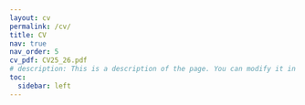 ```yaml
---
layout: cv
permalink: /cv/
title: CV
nav: true
nav_order: 5
cv_pdf: CV25_26.pdf
# description: This is a description of the page. You can modify it in '_pages/cv.md'. You can also change or remove the top pdf download button.
toc:
  sidebar: left
---
```

